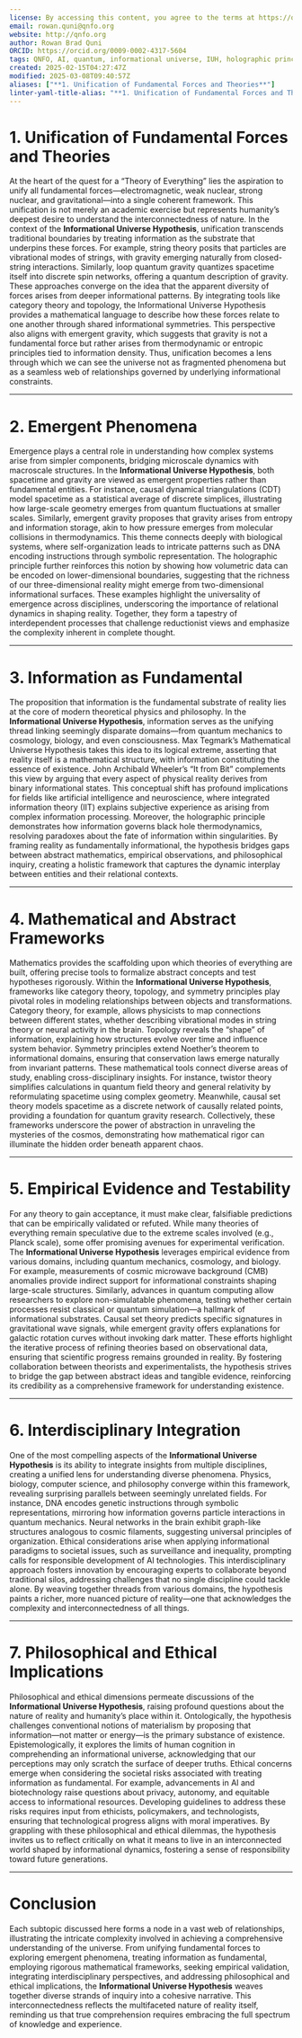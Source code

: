 ```yaml
---
license: By accessing this content, you agree to the terms at https://qnfo.org/LICENSE
email: rowan.quni@qnfo.org
website: http://qnfo.org
author: Rowan Brad Quni
ORCID: https://orcid.org/0009-0002-4317-5604
tags: QNFO, AI, quantum, informational universe, IUH, holographic principle
created: 2025-02-15T04:27:47Z
modified: 2025-03-08T09:40:57Z
aliases: ["**1. Unification of Fundamental Forces and Theories**"]
linter-yaml-title-alias: "**1. Unification of Fundamental Forces and Theories**"
---
```


# **1. Unification of Fundamental Forces and Theories**

At the heart of the quest for a “Theory of Everything” lies the aspiration to unify all fundamental forces—electromagnetic, weak nuclear, strong nuclear, and gravitational—into a single coherent framework. This unification is not merely an academic exercise but represents humanity’s deepest desire to understand the interconnectedness of nature. In the context of the **Informational Universe Hypothesis**, unification transcends traditional boundaries by treating information as the substrate that underpins these forces. For example, string theory posits that particles are vibrational modes of strings, with gravity emerging naturally from closed-string interactions. Similarly, loop quantum gravity quantizes spacetime itself into discrete spin networks, offering a quantum description of gravity. These approaches converge on the idea that the apparent diversity of forces arises from deeper informational patterns. By integrating tools like category theory and topology, the Informational Universe Hypothesis provides a mathematical language to describe how these forces relate to one another through shared informational symmetries. This perspective also aligns with emergent gravity, which suggests that gravity is not a fundamental force but rather arises from thermodynamic or entropic principles tied to information density. Thus, unification becomes a lens through which we can see the universe not as fragmented phenomena but as a seamless web of relationships governed by underlying informational constraints.

---

# **2. Emergent Phenomena**

Emergence plays a central role in understanding how complex systems arise from simpler components, bridging microscale dynamics with macroscale structures. In the **Informational Universe Hypothesis**, both spacetime and gravity are viewed as emergent properties rather than fundamental entities. For instance, causal dynamical triangulations (CDT) model spacetime as a statistical average of discrete simplices, illustrating how large-scale geometry emerges from quantum fluctuations at smaller scales. Similarly, emergent gravity proposes that gravity arises from entropy and information storage, akin to how pressure emerges from molecular collisions in thermodynamics. This theme connects deeply with biological systems, where self-organization leads to intricate patterns such as DNA encoding instructions through symbolic representation. The holographic principle further reinforces this notion by showing how volumetric data can be encoded on lower-dimensional boundaries, suggesting that the richness of our three-dimensional reality might emerge from two-dimensional informational surfaces. These examples highlight the universality of emergence across disciplines, underscoring the importance of relational dynamics in shaping reality. Together, they form a tapestry of interdependent processes that challenge reductionist views and emphasize the complexity inherent in complete thought.

---

# **3. Information as Fundamental**

The proposition that information is the fundamental substrate of reality lies at the core of modern theoretical physics and philosophy. In the **Informational Universe Hypothesis**, information serves as the unifying thread linking seemingly disparate domains—from quantum mechanics to cosmology, biology, and even consciousness. Max Tegmark’s Mathematical Universe Hypothesis takes this idea to its logical extreme, asserting that reality itself is a mathematical structure, with information constituting the essence of existence. John Archibald Wheeler’s “It from Bit” complements this view by arguing that every aspect of physical reality derives from binary informational states. This conceptual shift has profound implications for fields like artificial intelligence and neuroscience, where integrated information theory (IIT) explains subjective experience as arising from complex information processing. Moreover, the holographic principle demonstrates how information governs black hole thermodynamics, resolving paradoxes about the fate of information within singularities. By framing reality as fundamentally informational, the hypothesis bridges gaps between abstract mathematics, empirical observations, and philosophical inquiry, creating a holistic framework that captures the dynamic interplay between entities and their relational contexts.

---

# **4. Mathematical and Abstract Frameworks**

Mathematics provides the scaffolding upon which theories of everything are built, offering precise tools to formalize abstract concepts and test hypotheses rigorously. Within the **Informational Universe Hypothesis**, frameworks like category theory, topology, and symmetry principles play pivotal roles in modeling relationships between objects and transformations. Category theory, for example, allows physicists to map connections between different states, whether describing vibrational modes in string theory or neural activity in the brain. Topology reveals the “shape” of information, explaining how structures evolve over time and influence system behavior. Symmetry principles extend Noether’s theorem to informational domains, ensuring that conservation laws emerge naturally from invariant patterns. These mathematical tools connect diverse areas of study, enabling cross-disciplinary insights. For instance, twistor theory simplifies calculations in quantum field theory and general relativity by reformulating spacetime using complex geometry. Meanwhile, causal set theory models spacetime as a discrete network of causally related points, providing a foundation for quantum gravity research. Collectively, these frameworks underscore the power of abstraction in unraveling the mysteries of the cosmos, demonstrating how mathematical rigor can illuminate the hidden order beneath apparent chaos.

---

# **5. Empirical Evidence and Testability**

For any theory to gain acceptance, it must make clear, falsifiable predictions that can be empirically validated or refuted. While many theories of everything remain speculative due to the extreme scales involved (e.g., Planck scale), some offer promising avenues for experimental verification. The **Informational Universe Hypothesis** leverages empirical evidence from various domains, including quantum mechanics, cosmology, and biology. For example, measurements of cosmic microwave background (CMB) anomalies provide indirect support for informational constraints shaping large-scale structures. Similarly, advances in quantum computing allow researchers to explore non-simulatable phenomena, testing whether certain processes resist classical or quantum simulation—a hallmark of informational substrates. Causal set theory predicts specific signatures in gravitational wave signals, while emergent gravity offers explanations for galactic rotation curves without invoking dark matter. These efforts highlight the iterative process of refining theories based on observational data, ensuring that scientific progress remains grounded in reality. By fostering collaboration between theorists and experimentalists, the hypothesis strives to bridge the gap between abstract ideas and tangible evidence, reinforcing its credibility as a comprehensive framework for understanding existence.

---

# **6. Interdisciplinary Integration**

One of the most compelling aspects of the **Informational Universe Hypothesis** is its ability to integrate insights from multiple disciplines, creating a unified lens for understanding diverse phenomena. Physics, biology, computer science, and philosophy converge within this framework, revealing surprising parallels between seemingly unrelated fields. For instance, DNA encodes genetic instructions through symbolic representations, mirroring how information governs particle interactions in quantum mechanics. Neural networks in the brain exhibit graph-like structures analogous to cosmic filaments, suggesting universal principles of organization. Ethical considerations arise when applying informational paradigms to societal issues, such as surveillance and inequality, prompting calls for responsible development of AI technologies. This interdisciplinary approach fosters innovation by encouraging experts to collaborate beyond traditional silos, addressing challenges that no single discipline could tackle alone. By weaving together threads from various domains, the hypothesis paints a richer, more nuanced picture of reality—one that acknowledges the complexity and interconnectedness of all things.

---

# **7. Philosophical and Ethical Implications**

Philosophical and ethical dimensions permeate discussions of the **Informational Universe Hypothesis**, raising profound questions about the nature of reality and humanity’s place within it. Ontologically, the hypothesis challenges conventional notions of materialism by proposing that information—not matter or energy—is the primary substance of existence. Epistemologically, it explores the limits of human cognition in comprehending an informational universe, acknowledging that our perceptions may only scratch the surface of deeper truths. Ethical concerns emerge when considering the societal risks associated with treating information as fundamental. For example, advancements in AI and biotechnology raise questions about privacy, autonomy, and equitable access to informational resources. Developing guidelines to address these risks requires input from ethicists, policymakers, and technologists, ensuring that technological progress aligns with moral imperatives. By grappling with these philosophical and ethical dilemmas, the hypothesis invites us to reflect critically on what it means to live in an interconnected world shaped by informational dynamics, fostering a sense of responsibility toward future generations.

---

# **Conclusion**

Each subtopic discussed here forms a node in a vast web of relationships, illustrating the intricate complexity involved in achieving a comprehensive understanding of the universe. From unifying fundamental forces to exploring emergent phenomena, treating information as fundamental, employing rigorous mathematical frameworks, seeking empirical validation, integrating interdisciplinary perspectives, and addressing philosophical and ethical implications, the **Informational Universe Hypothesis** weaves together diverse strands of inquiry into a cohesive narrative. This interconnectedness reflects the multifaceted nature of reality itself, reminding us that true comprehension requires embracing the full spectrum of knowledge and experience.
